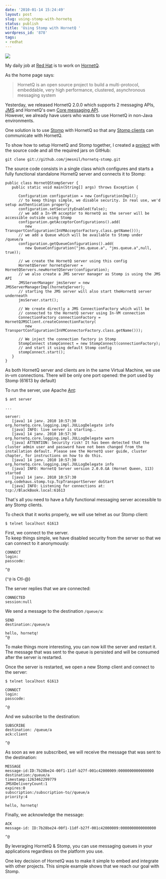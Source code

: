 ```yaml
---
date: '2010-01-14 15:24:49'
layout: post
slug: using-stomp-with-hornetq
status: publish
title: 'Using Stomp with HornetQ '
wordpress_id: '878'
tags:
- redhat
---
```


[![](http://www.jboss.org/files/jbosslabs/design/hornetQ/logo/images/hornetQ_icon_64x64.png)](http://jboss.org/hornetq/)

My daily job at [Red Hat][rh] is to work on [HornetQ][hornetq].

As the home page says:
> HornetQ is an open source project to build a multi-protocol, embeddable, very high performance, clustered, asynchronous messaging system

Yesterday, we released HornetQ 2.0.0 which supports 2 messaging APIs, [JMS][jms] and HornetQ's own [Core messaging API][core-api].  
However, we already have users who wants to use HornetQ in non-Java environments.

One solution is to use [Stomp][stomp] with HornetQ so that any [Stomp clients][stomp-clients] can communicate with HornetQ.

To show how to setup HornetQ and Stomp together, I created a [project][hornetq-stomp] with the source code and all the required jars on GitHub:

    git clone git://github.com/jmesnil/hornetq-stomp.git

The source code consists in a single class which configures and starts a fully functional standalone HornetQ server
and connects it to Stomp:


    
    
    public class HornetQStompServer {
       public static void main(String[] args) throws Exception {
    
          Configuration configuration = new ConfigurationImpl();
          // to keep things simple, we disable security. In real use, we'd setup authentication properly
          configuration.setSecurityEnabled(false);
          // we add a In-VM acceptor to HornetQ as the server will be accessible outside using Stomp
          configuration.getAcceptorConfigurations().add(
             new TransportConfiguration(InVMAcceptorFactory.class.getName()));
          // we add a Queue which will be available to Stomp under /queue/a
          configuration.getQueueConfigurations().add(
             new QueueConfiguration("jms.queue.a", "jms.queue.a",null, true));
    		
          // we create the HornetQ server using this config
          HornetQServer hornetqServer = HornetQServers.newHornetQServer(configuration);
          // we also create a JMS server manager as Stomp is using the JMS API
          JMSServerManager jmsServer = new JMSServerManagerImpl(hornetqServer);
          // starting the JMS server will also start theHornetQ server underneath
          jmsServer.start();
    
          // We create directly a JMS ConnectionFactory which will be 
          // connected to the HornetQ server using In-VM connection
          ConnectionFactory connectionFactory = HornetQJMSClient.createConnectionFactory(
             new TransportConfiguration(InVMConnectorFactory.class.getName()));
    
          // We inject the connection factory in Stomp
          StompConnect stompConnect = new StompConnect(connectionFactory);
          // and start it using default Stomp config
          stompConnect.start();
       }
    }
    



As both HornetQ server and clients are in the same Virtual Machine, we use in-vm connections.
There will be only one port opened: the port used by Stomp (61613 by default)

To run the server, use Apache [Ant][ant]:


    
    
    $ ant server
       
    ...
    
    server:
       [java] 14 janv. 2010 10:57:30 org.hornetq.core.logging.impl.JULLogDelegate info
       [java] INFO: live server is starting..
       [java] 14 janv. 2010 10:57:30 org.hornetq.core.logging.impl.JULLogDelegate warn
       [java] ATTENTION: Security risk! It has been detected that the cluster admin user and password have not been changed from the installation default. Please see the HornetQ user guide, cluster chapter, for instructions on how to do this.
       [java] 14 janv. 2010 10:57:30 org.hornetq.core.logging.impl.JULLogDelegate info
       [java] INFO: HornetQ Server version 2.0.0.GA (Hornet Queen, 113) started
       [java] 14 janv. 2010 10:57:30 org.codehaus.stomp.tcp.TcpTransportServer doStart
       [java] INFO: Listening for connections at: tcp://BlackBook.local:61613
    



That's all you need to have a fully functional messaging server accessible to any Stomp clients.

To check that it works properly, we will use telnet as our Stomp client:


    
    
    $ telnet localhost 61613
    


      
First, we connect to the server.  
To keep things simple, we have disabled security from the server so that
we can connect to it anonymously:


    
    
    CONNECT
    login:
    passcode:
        
    ^@
    


     
(`^@` is Ctl-@)

The server replies that we are connected:


    
    
    CONNECTED
    session:null
    


     
We send a message to the destination `/queue/a`:


    
    
    SEND 
    destination:/queue/a
      
    hello, hornetq!
    ^@
    


     
To make things more interesting, you can now kill the server and restart it.
The message that was sent to the queue is persisted and will be consumed after the server is restarted.

Once the server is restarted, we open a new Stomp client and connect to the server:


    
    
    $ telnet localhost 61613
          
    CONNECT
    login:
    passcode:
         
    ^@
    


     
And we subscribe to the destination:
     

    
    
    SUBSCRIBE
    destination: /queue/a
    ack:client
         
    ^@
    


     
As soon as we are subscribed, we will receive the message that was sent to the destination:


    
    
    MESSAGE
    message-id:ID:7b28be24-00f1-11df-b27f-001c42000009:0000000000000000
    destination:/queue/a
    timestamp:1263462299779
    JMSXDeliveryCount:1
    expires:0
    subscription:/subscription-to//queue/a
    priority:4
         
    hello, hornetq!
    



Finally, we acknowledge the message:


    
    
    ACK    
    message-id: ID:7b28be24-00f1-11df-b27f-001c42000009:0000000000000000
         
    ^@
    



By leveraging HornetQ & Stomp, you can use messaging queues in your applications regardless on the platform you use.

One key decision of HornetQ was to make it simple to embed and integrate with other projects.
This simple example shows that we reach our goal with Stomp.

[hornetq]: http://jboss.org/hornetq/
[rh]: http://redhat.com/
[jms]: http://java.sun.com/products/jms/
[core-api]: http://hornetq.sourceforge.net/docs/hornetq-2.0.0.GA/api/
[hornetq-stomp]: http://github.com/jmesnil/hornetq-stomp
[stomp]: http://stomp.codehaus.org/
[stomp-clients]: http://stomp.codehaus.org/Clients
[ant]: http://ant.apache.org/


